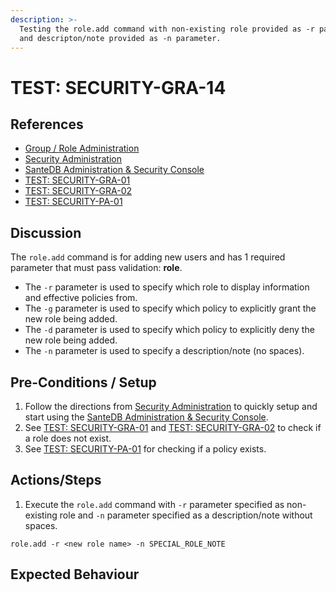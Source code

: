 ```yaml
---
description: >-
  Testing the role.add command with non-existing role provided as -r parameter
  and descripton/note provided as -n parameter.
---
```


# TEST: SECURITY-GRA-14

## References

* [Group / Role Administration](../../../../../operations/host-administration/santedb-icdr-admin-console/group-role-management.md)
* [Security Administration](../../../../../operations/security-administration/#demo-environment) 
* [SanteDB Administration & Security Console](../../../../../operations/host-administration/santedb-icdr-admin-console/)
* [TEST: SECURITY-GRA-01](test-security-gra-01.md)
* [TEST: SECURITY-GRA-02](test-security-gra-02.md)
* [TEST: SECURITY-PA-01](../policy-administration-tests/test-security-pa-01.md) 

## Discussion

The `role.add` command is for adding new users and has 1 required parameter that must pass validation: **role**. 

* The `-r` parameter is used to specify which role to display information and effective policies from.
* The `-g` parameter is used to specify which policy to explicitly grant the new role being added.
* The `-d` parameter is used to specify which policy to explicitly deny the new role being added.
* The `-n` parameter is used to specify a description/note \(no spaces\). 

## Pre-Conditions / Setup

1. Follow the directions from [Security Administration](../../../../../operations/security-administration/#demo-environment) to quickly setup and start using the [SanteDB Administration & Security Console](../../../../../operations/host-administration/santedb-icdr-admin-console/).
2. See [TEST: SECURITY-GRA-01](test-security-gra-01.md) and [TEST: SECURITY-GRA-02](test-security-gra-02.md) to check if a role does not exist.
3. See [TEST: SECURITY-PA-01](../policy-administration-tests/test-security-pa-01.md) for checking if a policy exists.

## Actions/Steps

1. Execute the `role.add` command with `-r` parameter specified as non-existing role and `-n` parameter specified as a description/note without spaces.

```text
role.add -r <new role name> -n SPECIAL_ROLE_NOTE
```

## Expected Behaviour

